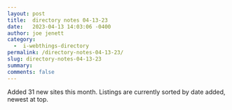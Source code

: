 ```yaml
---
layout: post
title:  directory notes 04-13-23
date:   2023-04-13 14:03:06 -0400
author: joe jenett
category:
  -  i-webthings-directory
permalink: /directory-notes-04-13-23/
slug: directory-notes-04-13-23
summary: 
comments: false
---
```

Added 31 new sites this month. Listings are currently sorted by date added, newest at top.





<a href="https://brid.gy/publish/mastodon"></a>